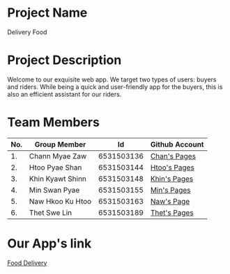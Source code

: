 # Project Name
Delivery Food

# Project Description
Welcome to our exquisite web app. We target two types of users: buyers and riders. While being a quick and user-friendly app for the buyers, this is also an efficient assistant for our riders. 

# Team Members                                                                  
|No.|Group Member    |Id         |Github Account                               |
|---|----------------|-----------|---------------------------------------------|
|1. |Chann Myae Zaw  |6531503136 |[Chan's Pages](https://github.com/ChannMyaeZaw)   |
|2. |Htoo Pyae Shan  |6531503144 |[Htoo's Pages](https://github.com/HtooPyaeShan)    |
|3. |Khin Kyawt Shinn|6531503148 |[Khin's Pages](https://github.com/KhinKyawtShinn)|
|4. |Min Swan Pyae   |6531503155 |[Min's Pages](https://github.com/LuRyan301)  |
|5. |Naw Hkoo Ku Htoo|6531503163 |[Naw's Page](https://github.com/kooku2)      |
|6. |Thet Swe Lin    |6531503189 |[Thet's Pages](https://github.com/ThetSweLin)|

# Our App's link
[Food Delivery](https://lab-fdd-awy7okkddq-uc.a.run.app/start)
